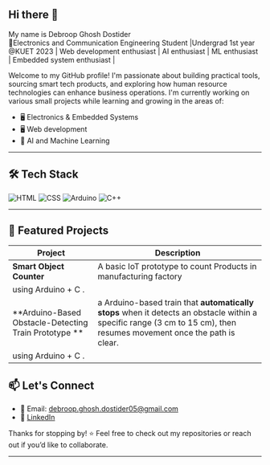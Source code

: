 ## Hi there 👋
My name is Debroop Ghosh Dostider 
<br>🚀Electronics and Communication Engineering Student |Undergrad 1st year @KUET 2023 | Web development enthusiast | AI enthusiast | ML enthusiast | Embedded system enthusiast |<br>

Welcome to my GitHub profile! I'm passionate about building practical tools, sourcing smart tech products, and exploring how human resource technologies can enhance business operations. I'm currently working on various small projects while learning and growing in the areas of:

- 🖥️ Electronics & Embedded Systems
- 🖥️ Web development
- 🧰 AI and Machine Learning
  

---
## 🛠️ Tech Stack

![HTML](https://img.shields.io/badge/-HTML5-E34F26?style=flat-square&logo=html5&logoColor=white)
![CSS](https://img.shields.io/badge/-CSS3-1572B6?style=flat-square&logo=css3)
![Arduino](https://img.shields.io/badge/-Arduino-00979D?style=flat-square&logo=arduino&logoColor=white)
![C++](https://img.shields.io/badge/-C++-00599C?style=flat-square&logo=c%2b%2b&logoColor=white)

---
## 📌 Featured Projects

| Project | Description |
|--------|-------------|
| **Smart Object Counter** | A basic IoT prototype to count Products in manufacturing factory
using Arduino + C . |
| **Arduino-Based Obstacle-Detecting Train Prototype ** | a Arduino-based train that **automatically stops** when it detects an obstacle within a specific range (3 cm to 15 cm), then resumes movement once the path is clear.
using Arduino + C . |


## 📫 Let's Connect

- 📧 Email: debroop.ghosh.dostider05@gmail.com
- 🔗 [LinkedIn](www.linkedin.com/in/debroop-ghosh-dostider2005)
  

Thanks for stopping by! ⭐ Feel free to check out my repositories or reach out if you’d like to collaborate.



---


